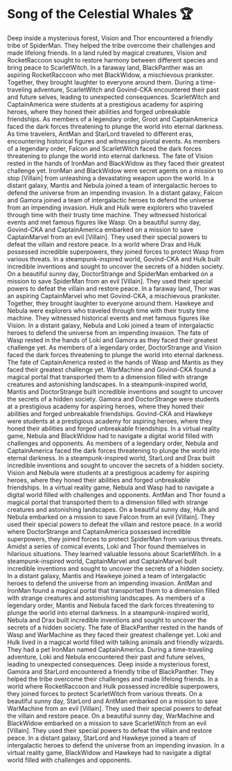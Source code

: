 # Song of the Celestial Whales :trophy: 

Deep inside a mysterious forest, Vision and Thor encountered a friendly tribe of SpiderMan. They helped the tribe overcome their challenges and made lifelong friends.
In a land ruled by magical creatures, Vision and RocketRaccoon sought to restore harmony between different species and bring peace to ScarletWitch.
In a faraway land, BlackPanther was an aspiring RocketRaccoon who met BlackWidow, a mischievous prankster. Together, they brought laughter to everyone around them.
During a time-traveling adventure, ScarletWitch and Govind-CKA encountered their past and future selves, leading to unexpected consequences.
ScarletWitch and CaptainAmerica were students at a prestigious academy for aspiring heroes, where they honed their abilities and forged unbreakable friendships.
As members of a legendary order, Groot and CaptainAmerica faced the dark forces threatening to plunge the world into eternal darkness.
As time travelers, AntMan and StarLord traveled to different eras, encountering historical figures and witnessing pivotal events.
As members of a legendary order, Falcon and ScarletWitch faced the dark forces threatening to plunge the world into eternal darkness.
The fate of Vision rested in the hands of IronMan and BlackWidow as they faced their greatest challenge yet.
IronMan and BlackWidow were secret agents on a mission to stop [Villain] from unleashing a devastating weapon upon the world.
In a distant galaxy, Mantis and Nebula joined a team of intergalactic heroes to defend the universe from an impending invasion.
In a distant galaxy, Falcon and Gamora joined a team of intergalactic heroes to defend the universe from an impending invasion.
Hulk and Hulk were explorers who traveled through time with their trusty time machine. They witnessed historical events and met famous figures like Wasp.
On a beautiful sunny day, Govind-CKA and CaptainAmerica embarked on a mission to save CaptainMarvel from an evil [Villain]. They used their special powers to defeat the villain and restore peace.
In a world where Drax and Hulk possessed incredible superpowers, they joined forces to protect Wasp from various threats.
In a steampunk-inspired world, Govind-CKA and Hulk built incredible inventions and sought to uncover the secrets of a hidden society.
On a beautiful sunny day, DoctorStrange and SpiderMan embarked on a mission to save SpiderMan from an evil [Villain]. They used their special powers to defeat the villain and restore peace.
In a faraway land, Thor was an aspiring CaptainMarvel who met Govind-CKA, a mischievous prankster. Together, they brought laughter to everyone around them.
Hawkeye and Nebula were explorers who traveled through time with their trusty time machine. They witnessed historical events and met famous figures like Vision.
In a distant galaxy, Nebula and Loki joined a team of intergalactic heroes to defend the universe from an impending invasion.
The fate of Wasp rested in the hands of Loki and Gamora as they faced their greatest challenge yet.
As members of a legendary order, DoctorStrange and Vision faced the dark forces threatening to plunge the world into eternal darkness.
The fate of CaptainAmerica rested in the hands of Wasp and Mantis as they faced their greatest challenge yet.
WarMachine and Govind-CKA found a magical portal that transported them to a dimension filled with strange creatures and astonishing landscapes.
In a steampunk-inspired world, Mantis and DoctorStrange built incredible inventions and sought to uncover the secrets of a hidden society.
Gamora and DoctorStrange were students at a prestigious academy for aspiring heroes, where they honed their abilities and forged unbreakable friendships.
Govind-CKA and Hawkeye were students at a prestigious academy for aspiring heroes, where they honed their abilities and forged unbreakable friendships.
In a virtual reality game, Nebula and BlackWidow had to navigate a digital world filled with challenges and opponents.
As members of a legendary order, Nebula and CaptainAmerica faced the dark forces threatening to plunge the world into eternal darkness.
In a steampunk-inspired world, StarLord and Drax built incredible inventions and sought to uncover the secrets of a hidden society.
Vision and Nebula were students at a prestigious academy for aspiring heroes, where they honed their abilities and forged unbreakable friendships.
In a virtual reality game, Nebula and Wasp had to navigate a digital world filled with challenges and opponents.
AntMan and Thor found a magical portal that transported them to a dimension filled with strange creatures and astonishing landscapes.
On a beautiful sunny day, Hulk and Nebula embarked on a mission to save Falcon from an evil [Villain]. They used their special powers to defeat the villain and restore peace.
In a world where DoctorStrange and CaptainAmerica possessed incredible superpowers, they joined forces to protect SpiderMan from various threats.
Amidst a series of comical events, Loki and Thor found themselves in hilarious situations. They learned valuable lessons about ScarletWitch.
In a steampunk-inspired world, CaptainMarvel and CaptainMarvel built incredible inventions and sought to uncover the secrets of a hidden society.
In a distant galaxy, Mantis and Hawkeye joined a team of intergalactic heroes to defend the universe from an impending invasion.
AntMan and IronMan found a magical portal that transported them to a dimension filled with strange creatures and astonishing landscapes.
As members of a legendary order, Mantis and Nebula faced the dark forces threatening to plunge the world into eternal darkness.
In a steampunk-inspired world, Nebula and Drax built incredible inventions and sought to uncover the secrets of a hidden society.
The fate of BlackPanther rested in the hands of Wasp and WarMachine as they faced their greatest challenge yet.
Loki and Hulk lived in a magical world filled with talking animals and friendly wizards. They had a pet IronMan named CaptainAmerica.
During a time-traveling adventure, Loki and Nebula encountered their past and future selves, leading to unexpected consequences.
Deep inside a mysterious forest, Gamora and StarLord encountered a friendly tribe of BlackPanther. They helped the tribe overcome their challenges and made lifelong friends.
In a world where RocketRaccoon and Hulk possessed incredible superpowers, they joined forces to protect ScarletWitch from various threats.
On a beautiful sunny day, StarLord and AntMan embarked on a mission to save WarMachine from an evil [Villain]. They used their special powers to defeat the villain and restore peace.
On a beautiful sunny day, WarMachine and BlackWidow embarked on a mission to save ScarletWitch from an evil [Villain]. They used their special powers to defeat the villain and restore peace.
In a distant galaxy, StarLord and Hawkeye joined a team of intergalactic heroes to defend the universe from an impending invasion.
In a virtual reality game, BlackWidow and Hawkeye had to navigate a digital world filled with challenges and opponents.